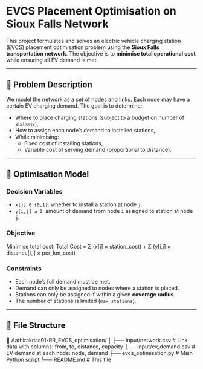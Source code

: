 # EVCS Placement Optimisation on Sioux Falls Network

This project formulates and solves an electric vehicle charging station (EVCS) placement optimisation problem using the **Sioux Falls transportation network**. The objective is to **minimise total operational cost** while ensuring all EV demand is met.

---

## 🧠 Problem Description

We model the network as a set of nodes and links. Each node may have a certain EV charging demand. The goal is to determine:
- Where to place charging stations (subject to a budget on number of stations),
- How to assign each node’s demand to installed stations,
- While minimising:
  - Fixed cost of installing stations,
  - Variable cost of serving demand (proportional to distance).

---

## 🧮 Optimisation Model

### Decision Variables
- `x[j] ∈ {0,1}`: whether to install a station at node `j`.
- `y[i,j] ≥ 0`: amount of demand from node `i` assigned to station at node `j`.

### Objective
Minimise total cost:
Total Cost = Σ (x[j] × station_cost) + Σ (y[i,j] × distance[i,j] × per_km_cost)

### Constraints
- Each node’s full demand must be met.
- Demand can only be assigned to nodes where a station is placed.
- Stations can only be assigned if within a given **coverage radius**.
- The number of stations is limited (`max_stations`).

---

## 📂 File Structure
📁 Aathirakdas01-RR_EVCS_optimisation/
│
├── Input/network.csv           # Link data with columns: from, to, distance, capacity
├── Input/ev_demand.csv         # EV demand at each node: node, demand
├── evcs_optimisation.py        # Main Python script
└── README.md                   # This file
